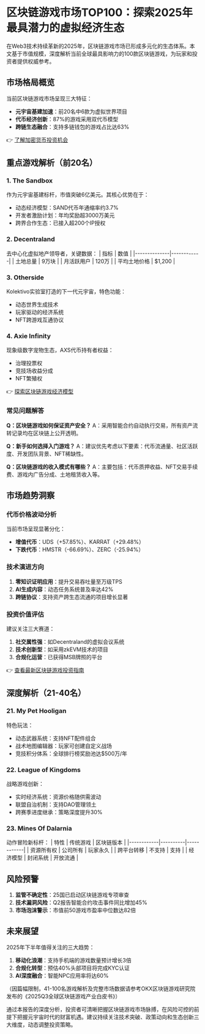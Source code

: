# 区块链游戏市场TOP100：探索2025年最具潜力的虚拟经济生态

在Web3技术持续革新的2025年，区块链游戏市场已形成多元化的生态体系。本文基于市值规模，深度解析当前全球最具影响力的100款区块链游戏，为玩家和投资者提供权威参考。

## 市场格局概览

当前区块链游戏市场呈现三大特征：
- **元宇宙基建加速**：前20名中6款为虚拟世界项目
- **代币经济创新**：87%的游戏采用双代币模型
- **跨链生态融合**：支持多链钱包的游戏占比达63%

👉 [了解加密货币投资机会](https://bit.ly/okx_welcome)

## 重点游戏解析（前20名）

### 1. The Sandbox
作为元宇宙基建标杆，市值突破6亿美元。其核心优势在于：
- 动态经济模型：SAND代币年通缩率约3.7%
- 开发者激励计划：年均奖励超3000万美元
- 跨界合作生态：已接入超200个IP授权

### 2. Decentraland
去中心化虚拟地产领导者，关键数据：
| 指标         | 数值       |
|--------------|------------|
| 土地总量     | 9万块      |
| 月活跃用户   | 120万      |
| 平均土地价格 | $1,200     |

### 3. Otherside
Kolektivo实验室打造的下一代元宇宙，特色功能：
- 动态世界生成技术
- 玩家驱动的经济系统
- NFT跨游戏互通协议

### 4. Axie Infinity
现象级数字宠物生态，AXS代币持有者权益：
- 治理投票权
- 竞技场收益分成
- NFT繁殖权

👉 [探索区块链游戏经济模型](https://bit.ly/okx_welcome)

### 常见问题解答
**Q：区块链游戏如何保证资产安全？**
A：采用智能合约自动执行交易，所有资产流转记录均在区块链上公开透明。

**Q：新手如何选择入门游戏？**
A：建议优先考虑以下要素：代币流通量、社区活跃度、开发团队背景、NFT稀缺性。

**Q：区块链游戏的收入模式有哪些？**
A：主要包括：代币质押收益、NFT交易手续费、游戏内广告分成、土地租赁收入等。

## 市场趋势洞察

### 代币价格波动分析
当前市场呈现显著分化：
- **增值代币**：UDS（+57.85%）、KARRAT（+29.48%）
- **下跌代币**：HMSTR（-66.69%）、ZERC（-25.94%）

### 技术演进方向
1. **零知识证明应用**：提升交易吞吐量至万级TPS
2. **AI生成内容**：动态任务系统普及率达42%
3. **跨链协议**：支持资产跨生态流通的项目增长显著

### 投资价值评估
建议关注三大赛道：
1. **社交属性强**：如Decentraland的虚拟会议系统
2. **技术创新型**：如采用zkEVM技术的项目
3. **合规化运营**：已获得MSB牌照的平台

👉 [查看最新区块链游戏投资指南](https://bit.ly/okx_welcome)

## 深度解析（21-40名）

### 21. My Pet Hooligan
特色玩法：
- 动态武器系统：支持NFT配件组合
- 战术地图编辑器：玩家可创建自定义战场
- 竞技积分体系：全球排行榜奖励池达$500万/年

### 22. League of Kingdoms
战略游戏创新：
- 实时经济系统：资源价格随供需波动
- 联盟自治机制：支持DAO管理领土
- 跨赛季进度继承：策略深度提升30%

### 23. Mines Of Dalarnia
动作冒险新标杆：
| 特性       | 传统游戏 | 区块链版本 |
|------------|----------|------------|
| 资源所有权 | 公司所有 | 玩家永久   |
| 跨平台转移 | 不支持   | 支持       |
| 经济模型   | 封闭系统 | 开放流通   |

## 风险预警
1. **监管不确定性**：25国已启动区块链游戏专项审查
2. **技术漏洞风险**：Q2报告智能合约攻击事件同比增加45%
3. **市场泡沫警示**：市值前50游戏市盈率中位数达82倍

## 未来展望
2025年下半年值得关注的三大趋势：
1. **移动化浪潮**：支持手机端的游戏数量预计增长3倍
2. **合规化转型**：预估40%头部项目将完成KYC认证
3. **AI深度融合**：智能NPC应用率将达60%

（因篇幅限制，41-100名游戏解析及完整市场数据请参考OKX区块链游戏研究院发布的《2025Q3全球区块链游戏产业白皮书》）

通过本报告的深度分析，投资者可清晰把握区块链游戏市场脉搏，在风险可控的前提下把握元宇宙时代的财富机遇。建议持续关注技术突破、政策动向和生态创新三大维度，动态调整投资策略。